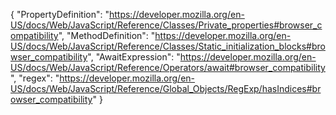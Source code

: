 {
  "PropertyDefinition": "https://developer.mozilla.org/en-US/docs/Web/JavaScript/Reference/Classes/Private_properties#browser_compatibility",
  "MethodDefinition": "https://developer.mozilla.org/en-US/docs/Web/JavaScript/Reference/Classes/Static_initialization_blocks#browser_compatibility",
  "AwaitExpression": "https://developer.mozilla.org/en-US/docs/Web/JavaScript/Reference/Operators/await#browser_compatibility",
  "regex": "https://developer.mozilla.org/en-US/docs/Web/JavaScript/Reference/Global_Objects/RegExp/hasIndices#browser_compatibility"
}
